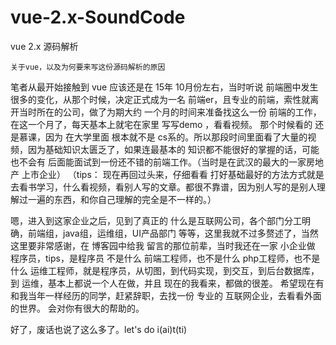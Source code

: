 # vue-2.x-SoundCode
vue 2.x 源码解析

`关于vue，以及为何要来写这份源码解析的原因`

笔者从最开始接触到 vue 应该还是在 15年 10月份左右，当时听说 前端圈中发生很多的变化，从那个时候，决定正式成为一名 前端er，且专业的前端，索性就离开当时所在的公司，做了为期大约 一个月的时间来准备找这么一份 前端的工作， 在这一个月了，每天基本上就宅在家里 写写demo ，看看视频。 那个时候看的 还是慕课，因为 在大学里面 根本就不是 cs系的。所以那段时间里面看了大量的视频，因为基础知识太匮乏了，如果连最基本的 知识都不能很好的掌握的话，可能也不会有 后面能面试到一份还不错的前端工作。（当时是在武汉的最大的一家房地产 上市企业）
（tips： 现在再回过头来，仔细看看 打好基础最好的方法方式就是去看书学习，什么看视频，看别人写的文章。都很不靠谱，因为别人写的是别人理解过一遍的东西，和你自己理解的完全是不一样的。）

嗯，进入到这家企业之后，见到了真正的 什么是互联网公司，各个部门分工明确，前端组，java组，运维组，UI产品部门 等等，这里我就不过多赘述了，当然这里要非常感谢，在 博客园中给我 留言的那位前辈，当时我还在一家 小企业做 程序员，tips，是程序员 不是什么 前端工程师，也不是什么 php工程师，也不是什么 运维工程师，就是程序员，从切图，到代码实现，到交互，到后台数据库，到 运维，基本上都说一个人在做，并且 现在的我看来，都做的很差。 希望现在有和我当年一样经历的同学，赶紧辞职，去找一份 专业的 互联网企业，去看看外面的世界。 会对你有很大的帮助的。

好了，废话也说了这么多了。let's do i(ai)t(ti)


